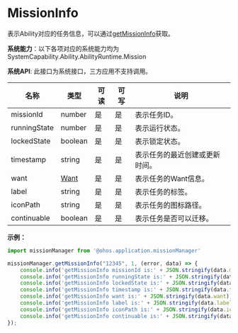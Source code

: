 # MissionInfo

表示Ability对应的任务信息，可以通过[getMissionInfo](js-apis-app-ability-missionManager.md#missionmanagergetmissioninfo)获取。

**系统能力**：以下各项对应的系统能力均为SystemCapability.Ability.AbilityRuntime.Mission

**系统API**: 此接口为系统接口，三方应用不支持调用。

| 名称 | 类型 | 可读 | 可写 | 说明 |
| -------- | -------- | -------- | -------- | -------- |
| missionId | number | 是 | 是 | 表示任务ID。|
| runningState | number | 是 | 是 | 表示运行状态。 |
| lockedState | boolean | 是 | 是 | 表示锁定状态。 |
| timestamp | string | 是 | 是 | 表示任务的最近创建或更新时间。 |
| want | [Want](js-apis-application-want.md) | 是 | 是 | 表示任务的Want信息。 |
| label | string | 是 | 是 | 表示任务的标签。 |
| iconPath | string | 是 | 是 | 表示任务的图标路径。 |
| continuable | boolean | 是 | 是 | 表示任务是否可以迁移。 |

**示例：**
```ts
import missionManager from '@ohos.application.missionManager'

missionManager.getMissionInfo("12345", 1, (error, data) => {
    console.info('getMissionInfo missionId is:' + JSON.stringify(data.missionId));
    console.info('getMissionInfo runningState is:' + JSON.stringify(data.runningState));
    console.info('getMissionInfo lockedState is:' + JSON.stringify(data.lockedState));
    console.info('getMissionInfo timestamp is:' + JSON.stringify(data.timestamp));
    console.info('getMissionInfo want is:' + JSON.stringify(data.want));
    console.info('getMissionInfo label is:' + JSON.stringify(data.label));
    console.info('getMissionInfo iconPath is:' + JSON.stringify(data.iconPath));
    console.info('getMissionInfo continuable is:' + JSON.stringify(data.continuable));
});
```